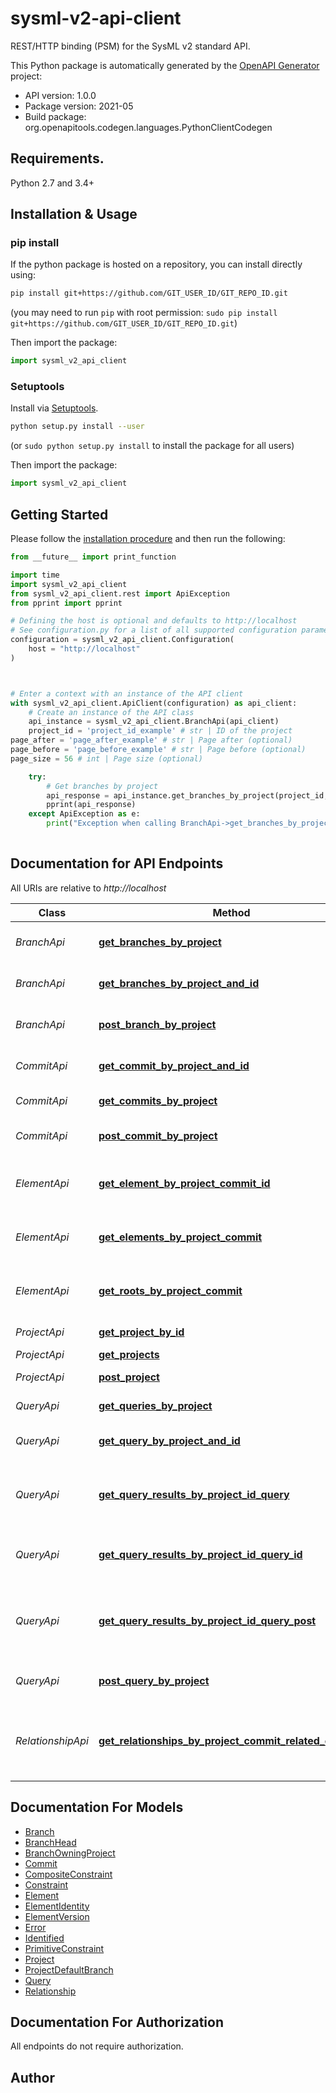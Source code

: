 # sysml-v2-api-client
REST/HTTP binding (PSM) for the SysML v2 standard API.

This Python package is automatically generated by the [OpenAPI Generator](https://openapi-generator.tech) project:

- API version: 1.0.0
- Package version: 2021-05
- Build package: org.openapitools.codegen.languages.PythonClientCodegen

## Requirements.

Python 2.7 and 3.4+

## Installation & Usage
### pip install

If the python package is hosted on a repository, you can install directly using:

```sh
pip install git+https://github.com/GIT_USER_ID/GIT_REPO_ID.git
```
(you may need to run `pip` with root permission: `sudo pip install git+https://github.com/GIT_USER_ID/GIT_REPO_ID.git`)

Then import the package:
```python
import sysml_v2_api_client
```

### Setuptools

Install via [Setuptools](http://pypi.python.org/pypi/setuptools).

```sh
python setup.py install --user
```
(or `sudo python setup.py install` to install the package for all users)

Then import the package:
```python
import sysml_v2_api_client
```

## Getting Started

Please follow the [installation procedure](#installation--usage) and then run the following:

```python
from __future__ import print_function

import time
import sysml_v2_api_client
from sysml_v2_api_client.rest import ApiException
from pprint import pprint

# Defining the host is optional and defaults to http://localhost
# See configuration.py for a list of all supported configuration parameters.
configuration = sysml_v2_api_client.Configuration(
    host = "http://localhost"
)



# Enter a context with an instance of the API client
with sysml_v2_api_client.ApiClient(configuration) as api_client:
    # Create an instance of the API class
    api_instance = sysml_v2_api_client.BranchApi(api_client)
    project_id = 'project_id_example' # str | ID of the project
page_after = 'page_after_example' # str | Page after (optional)
page_before = 'page_before_example' # str | Page before (optional)
page_size = 56 # int | Page size (optional)

    try:
        # Get branches by project
        api_response = api_instance.get_branches_by_project(project_id, page_after=page_after, page_before=page_before, page_size=page_size)
        pprint(api_response)
    except ApiException as e:
        print("Exception when calling BranchApi->get_branches_by_project: %s\n" % e)
    
```

## Documentation for API Endpoints

All URIs are relative to *http://localhost*

Class | Method | HTTP request | Description
------------ | ------------- | ------------- | -------------
*BranchApi* | [**get_branches_by_project**](docs/BranchApi.md#get_branches_by_project) | **GET** /projects/{projectId}/branches | Get branches by project
*BranchApi* | [**get_branches_by_project_and_id**](docs/BranchApi.md#get_branches_by_project_and_id) | **GET** /projects/{projectId}/branches/{branchId} | Get branch by project and ID
*BranchApi* | [**post_branch_by_project**](docs/BranchApi.md#post_branch_by_project) | **POST** /projects/{projectId}/branches | Create branch by project
*CommitApi* | [**get_commit_by_project_and_id**](docs/CommitApi.md#get_commit_by_project_and_id) | **GET** /projects/{projectId}/commits/{commitId} | Get commit by project and ID
*CommitApi* | [**get_commits_by_project**](docs/CommitApi.md#get_commits_by_project) | **GET** /projects/{projectId}/commits | Get commits by project
*CommitApi* | [**post_commit_by_project**](docs/CommitApi.md#post_commit_by_project) | **POST** /projects/{projectId}/commits | Create commit by project
*ElementApi* | [**get_element_by_project_commit_id**](docs/ElementApi.md#get_element_by_project_commit_id) | **GET** /projects/{projectId}/commits/{commitId}/elements/{elementId} | Get element by project, commit and ID
*ElementApi* | [**get_elements_by_project_commit**](docs/ElementApi.md#get_elements_by_project_commit) | **GET** /projects/{projectId}/commits/{commitId}/elements | Get elements by project and commit
*ElementApi* | [**get_roots_by_project_commit**](docs/ElementApi.md#get_roots_by_project_commit) | **GET** /projects/{projectId}/commits/{commitId}/roots | Get root elements by project and commit
*ProjectApi* | [**get_project_by_id**](docs/ProjectApi.md#get_project_by_id) | **GET** /projects/{projectId} | Get project by ID
*ProjectApi* | [**get_projects**](docs/ProjectApi.md#get_projects) | **GET** /projects | Get projects
*ProjectApi* | [**post_project**](docs/ProjectApi.md#post_project) | **POST** /projects | Create project
*QueryApi* | [**get_queries_by_project**](docs/QueryApi.md#get_queries_by_project) | **GET** /projects/{projectId}/queries | Get queries by project
*QueryApi* | [**get_query_by_project_and_id**](docs/QueryApi.md#get_query_by_project_and_id) | **GET** /projects/{projectId}/queries/{queryId} | Get query by project and ID
*QueryApi* | [**get_query_results_by_project_id_query**](docs/QueryApi.md#get_query_results_by_project_id_query) | **GET** /projects/{projectId}/query-results | Get query results by project and query definition
*QueryApi* | [**get_query_results_by_project_id_query_id**](docs/QueryApi.md#get_query_results_by_project_id_query_id) | **GET** /projects/{projectId}/queries/{queryId}/results | Get query results by project and query
*QueryApi* | [**get_query_results_by_project_id_query_post**](docs/QueryApi.md#get_query_results_by_project_id_query_post) | **POST** /projects/{projectId}/query-results | Get query results by project and query definition via POST
*QueryApi* | [**post_query_by_project**](docs/QueryApi.md#post_query_by_project) | **POST** /projects/{projectId}/queries | Create query by project
*RelationshipApi* | [**get_relationships_by_project_commit_related_element**](docs/RelationshipApi.md#get_relationships_by_project_commit_related_element) | **GET** /projects/{projectId}/commits/{commitId}/elements/{relatedElementId}/relationships | Get relationships by project, commit, and related element


## Documentation For Models

 - [Branch](docs/Branch.md)
 - [BranchHead](docs/BranchHead.md)
 - [BranchOwningProject](docs/BranchOwningProject.md)
 - [Commit](docs/Commit.md)
 - [CompositeConstraint](docs/CompositeConstraint.md)
 - [Constraint](docs/Constraint.md)
 - [Element](docs/Element.md)
 - [ElementIdentity](docs/ElementIdentity.md)
 - [ElementVersion](docs/ElementVersion.md)
 - [Error](docs/Error.md)
 - [Identified](docs/Identified.md)
 - [PrimitiveConstraint](docs/PrimitiveConstraint.md)
 - [Project](docs/Project.md)
 - [ProjectDefaultBranch](docs/ProjectDefaultBranch.md)
 - [Query](docs/Query.md)
 - [Relationship](docs/Relationship.md)


## Documentation For Authorization

 All endpoints do not require authorization.

## Author




